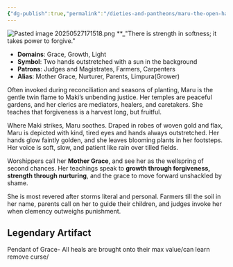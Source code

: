 ```yaml
---
{"dg-publish":true,"permalink":"/dieties-and-pantheons/maru-the-open-hands-of-forgiveness/"}
---
```



![Pasted image 20250527171518.png](/img/user/Pics/Pasted%20image%2020250527171518.png)
**_"There is strength in softness; it takes power to forgive."

- **Domains**: Grace, Growth, Light
- **Symbol**: Two hands outstretched with a sun in the background
- **Patrons**: Judges and Magistrates, Farmers, Carpenters
- **Alias**: Mother Grace, Nurturer, Parents, Limpura(Grower)

Often invoked during reconciliation and seasons of planting, Maru is the gentle twin flame to Maki’s unbending justice. Her temples are peaceful gardens, and her clerics are mediators, healers, and caretakers. She teaches that forgiveness is a harvest long, but fruitful.

Where Maki strikes, Maru soothes. Draped in robes of woven gold and flax, Maru is depicted with kind, tired eyes and hands always outstretched. Her hands glow faintly golden, and she leaves blooming plants in her footsteps. Her voice is soft, slow, and patient like rain over tilled fields.

Worshippers call her **Mother Grace**, and see her as the wellspring of second chances. Her teachings speak to **growth through forgiveness, strength through nurturing**, and the grace to move forward unshackled by shame.

She is most revered after storms literal and personal. Farmers till the soil in her name, parents call on her to guide their children, and judges invoke her when clemency outweighs punishment.

## Legendary Artifact 

Pendant of Grace- All heals are brought onto their max value/can learn remove curse/